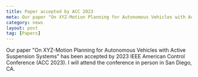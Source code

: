 ```yaml
---
title: Paper accepted by ACC 2023
meta: Our paper "On XYZ-Motion Planning for Autonomous Vehicles with Active Suspension Systems" has been accepted by ACC 2023
category: news
layout: post
tag: [Papers]
---
```


Our paper "On XYZ-Motion Planning for Autonomous Vehicles with Active Suspension Systems" has been accepted by 2023 IEEE American Control Conference (ACC 2023). I will attend the conference in person in San Diego, CA.